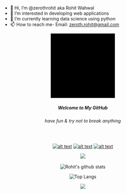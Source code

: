 - 👋 Hi, I’m @zerothrohit aka Rohit Wahwal
- 👀 I’m interested in developing web applications
- 🌱 I’m currently learning data science using python
- 📫 How to reach me- Email: zeroth.rohit@gmail.com



<p align="center">
<img src="https://github.com/zerothrohit/zerothwrath/blob/1c83ad55d2fba4d53f571f55b94a3e61352cab90/assets/kasa-kay.gif" style="width: 40%" />
<!-- <img src="https://github.com/zerothrohit/zerothwrath/blob/179e26f7d7cdd2571a647b2267bded0f7c5e2ade/assets/rohit.gif" style="width: 40%" /> -->

  <h5 align="center">Welcome to My GitHub</h5>
  <h6 align="center">have fun & try not to break anything</h6>
</p>
<br>
<div align="center">
<!-- Please don't remove this: Grab your social icons from https://github.com/carlsednaoui/gitsocial -->

<!-- display the social media buttons in your README -->

[![alt text][1.1]][1]
[![alt text][2.1]][2]
[![alt text][3.1]][3]


<!-- links to social media icons -->
<!-- no need to change these -->

<!-- icons with padding -->


[1.1]: https://img.shields.io/badge/Twitter-1DA1F2?style=for-the-badge&logo=twitter&logoColor=white
[2.1]: https://img.shields.io/badge/LinkedIn-0077B5?style=for-the-badge&logo=linkedin&logoColor=white
[3.1]: https://img.shields.io/badge/Instagram-E4405F?style=for-the-badge&logo=instagram&logoColor=white


<!-- links to your social media accounts -->
<!-- update these accordingly -->

[1]: https://twitter.com/rohitwahwal
[2]: https://www.linkedin.com/in/rohit-wahwal/
[3]: https://www.instagram.com/___rohitt/

<!-- Please don't remove this: Grab your social icons from https://github.com/carlsednaoui/gitsocial -->
</p>

![](https://komarev.com/ghpvc/?username=zerothrohit&color=green)


<p align="center">

![Rohit's github stats](https://github-readme-stats.vercel.app/api?username=zerothrohit&show_icons=true&theme=dark)

</p>

![Top Langs](https://github-readme-stats.vercel.app/api/top-langs/?username=zerothrohit&layout=compact&theme=dark)

<!-- <div align="center"> -->
  <img src="https://assets.website-files.com/5e51b3b0337309d672efd94c/5e51cc5933d368febc351897_footer-img.svg">
</div>

<!---
zerothwrath/zerothwrath is a ✨ special ✨ repository because its `README.md` (this file) appears on your GitHub profile.
You can click the Preview link to take a look at your changes.
--->
